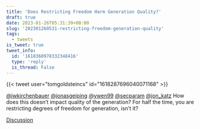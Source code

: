 ```yaml
---
title: 'Does Restricting Freedom Harm Generation Quality?'
draft: true
date: 2023-01-26T05:31:39+00:00
slug: '202301260531-restricting-freedom-generation-quality'
tags:
  - tweets
is_tweet: true
tweet_info:
  id: '1618360978332348416'
  type: 'reply'
  is_thread: False
---
```




{{< tweet user="tomgoldsteincs" id="1618287696040071168" >}}

[@jwkirchenbauer](https://x.com/jwkirchenbauer) [@jonasgeiping](https://x.com/jonasgeiping) [@ywen99](https://x.com/ywen99) [@secparam](https://x.com/secparam) [@jon_katz](https://x.com/jon_katz) How does this doesn’t impact quality of the generation? For half the time, you are restricting degrees of freedom for generation, isn’t it?

[Discussion](https://x.com/sytelus/status/1618360978332348416)
